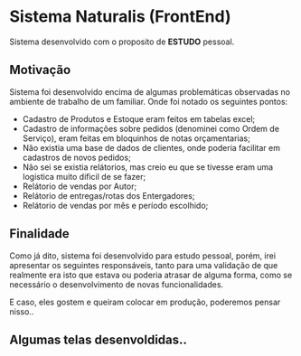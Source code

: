 # Sistema Naturalis (FrontEnd)

Sistema desenvolvido com o proposito de **ESTUDO** pessoal.

## Motivação

Sistema foi desenvolvido encima de algumas problemáticas observadas no ambiente de trabalho de um familiar. Onde foi notado os seguintes pontos: 
- Cadastro de Produtos e Estoque eram feitos em tabelas excel;
- Cadastro de informações sobre pedidos (denominei como Ordem de Serviço), eram feitas em bloquinhos de notas orçamentarias;
- Não existia uma base de dados de clientes, onde poderia facilitar em cadastros de novos pedidos;
- Não sei se existia relátorios, mas creio eu que se tivesse eram uma logistica muito dificil de se fazer;
- Relátorio de vendas por Autor;
- Relátorio de entregas/rotas dos Entergadores;
- Relátorio de vendas por mês e período escolhido;


## Finalidade

Como já dito, sistema foi desenvolvido para estudo pessoal, porém, irei apresentar os seguintes responsáveis, tanto para uma validação de que realmente era isto que estava ou poderia atrasar de alguma forma, como se necessário o desenvolvimento de novas funcionalidades.


E caso, eles gostem e queiram colocar em produção, poderemos pensar nisso..

## Algumas telas desenvoldidas..

